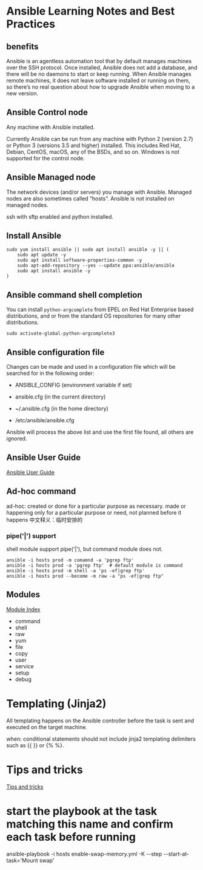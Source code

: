 # Ansible Learning Notes and Best Practices

## benefits

Ansible is an agentless automation tool that by default manages machines over the SSH protocol. 
Once installed, Ansible does not add a database, and there will be no daemons to start or keep running. 
When Ansible manages remote machines, it does not leave software installed or running on them, 
so there’s no real question about how to upgrade Ansible when moving to a new version.

## Ansible Control node

Any machine with Ansible installed.

Currently Ansible can be run from any machine with Python 2 (version 2.7) or Python 3 (versions 3.5 and higher) installed. 
This includes Red Hat, Debian, CentOS, macOS, any of the BSDs, and so on. 
Windows is not supported for the control node.

## Ansible Managed node

The network devices (and/or servers) you manage with Ansible. 
Managed nodes are also sometimes called “hosts”. 
Ansible is not installed on managed nodes.

ssh with sftp enabled and python installed.

## Install Ansible

```shell script
sudo yum install ansible || sudo apt install ansible -y || (
    sudo apt update -y
    sudo apt install software-properties-common -y
    sudo apt-add-repository --yes --update ppa:ansible/ansible
    sudo apt install ansible -y
)

```

## Ansible command shell completion

You can install `python-argcomplete` from EPEL on Red Hat Enterprise based distributions, and or from the standard OS repositories for many other distributions.
```shell script
sudo activate-global-python-argcomplete3
```

## Ansible configuration file

Changes can be made and used in a configuration file which will be searched for in the following order:

   - ANSIBLE_CONFIG (environment variable if set)
    
   - ansible.cfg (in the current directory)
    
   - ~/.ansible.cfg (in the home directory)
    
   - /etc/ansible/ansible.cfg

Ansible will process the above list and use the first file found, all others are ignored.


## Ansible User Guide

[Ansible User Guide](https://docs.ansible.com/ansible/latest/user_guide/index.html)

## Ad-hoc command

ad-hoc: created or done for a particular purpose as necessary.
made or happening only for a particular purpose or need, not planned before it happens
中文释义：临时安排的

### pipe('|') support
shell module support pipe('|'), but command module does not.

```shell script
ansible -i hosts prod -m comamnd -a 'pgrep ftp'
ansible -i hosts prod -a 'pgrep ftp'  # default module is command
ansible -i hosts prod -m shell -a 'ps -ef|grep ftp'
ansible -i hosts prod --become -m raw -a "ps -ef|grep ftp"
``` 

## Modules

[Module Index](https://docs.ansible.com/ansible/2.9/modules/modules_by_category.html)

- command
- shell
- raw
- yum
- file
- copy
- user
- service
- setup
- debug


# Templating (Jinja2)

All templating happens on the Ansible controller before the task is sent and executed on the target machine. 

when: conditional statements should not include jinja2 templating delimiters such as {{ }}
or {% %}.

# Tips and tricks

[Tips and tricks](https://docs.ansible.com/ansible/latest/user_guide/playbooks_best_practices.html)

# start the playbook at the task matching this name and confirm each task before running

ansible-playbook -i hosts enable-swap-memory.yml -K --step --start-at-task='Mount swap'
